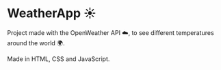 # WeatherApp ☀️ 

Project made with the OpenWeather API ☁️, to see different temperatures around the world 🌍.

Made in HTML, CSS and JavaScript.
